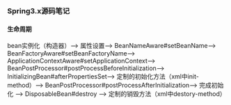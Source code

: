 ### Spring3.x源码笔记
#### 生命周期
bean实例化（构造器）--> 属性设置--> BeanNameAware#setBeanName--> 
BeanFactoryAware#setBeanFactoryName--> 
ApplicationContextAware#setApplicationContext--> 
BeanPostProcessor#postProcessBeforeInitialization--> 
InitializingBean#afterPropertiesSet--> 定制的初始化方法（xml中init-method）--> 
BeanPostProcessor#postProcessAfterInitialization--> 完成初始化 --> 
DisposableBean#destroy --> 定制的销毁方法（xml中destory-method）